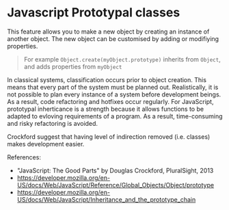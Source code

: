 # Javascript Prototypal classes

This feature allows you to make a new object by creating an instance of another object. The new object can be customised by adding or modifiying properties. 

> For example `Object.create(myObject.prototype)` inherits from `Object`, and adds properties from `myObject`

In classical systems, classification occurs prior to object creation. This means that every part of the system must be planned out. Realistically, it is not possible to plan every instance of a system before development beings. As a result, code refactoring and hotfixes occur regularly.
For JavaScript, prototypal inherticance is a strength because it allows functions to be adapted to evloving requirements of a program. As a result, time-consuming and risky refactoring is avoided. 

Crockford suggest that having level of indirection removed (i.e. classes) makes development easier.


References:
 * "JavaScript: The Good Parts" by Douglas Crockford, PluralSight, 2013
 * https://developer.mozilla.org/en-US/docs/Web/JavaScript/Reference/Global_Objects/Object/prototype
 * https://developer.mozilla.org/en-US/docs/Web/JavaScript/Inheritance_and_the_prototype_chain